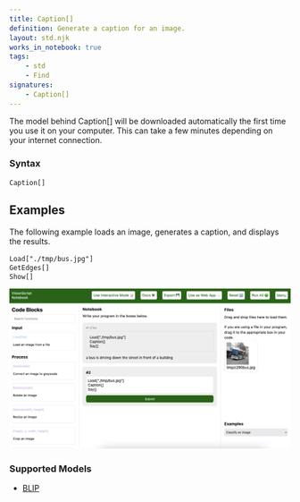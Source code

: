 ```yaml
---
title: Caption[]
definition: Generate a caption for an image.
layout: std.njk
works_in_notebook: true
tags:
    - std
    - Find
signatures:
    - Caption[]
---
```


<div class="callout info">
<p>The model behind Caption[] will be downloaded automatically the first time you use it on your computer. This can take a few minutes depending on your internet connection.</p>
</div>

### Syntax

```
Caption[]
```

## Examples

The following example loads an image, generates a caption, and displays the results.

```
Load["./tmp/bus.jpg"]
GetEdges[]
Show[]
```

![A caption reading "a bus is driving down the street in front of a building"](/assets/caption.png)

### Supported Models

- [BLIP](https://github.com/salesforce/BLIP)